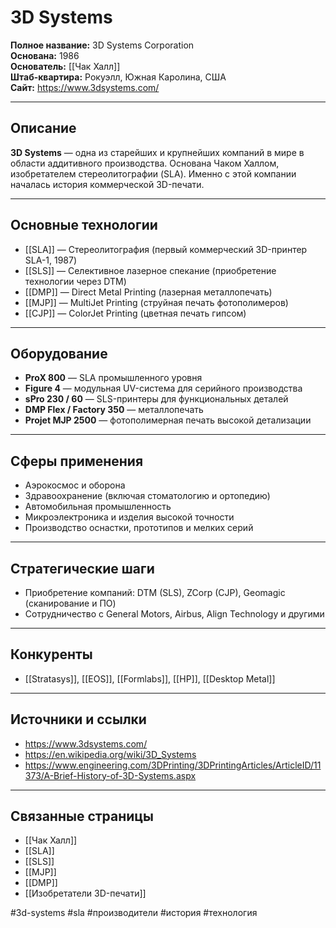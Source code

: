 # 3D Systems

**Полное название:** 3D Systems Corporation  
**Основана:** 1986  
**Основатель:** [[Чак Халл]]  
**Штаб-квартира:** Рокуэлл, Южная Каролина, США  
**Сайт:** https://www.3dsystems.com/  

---

## Описание
**3D Systems** — одна из старейших и крупнейших компаний в мире в области аддитивного производства. Основана Чаком Халлом, изобретателем стереолитографии (SLA). Именно с этой компании началась история коммерческой 3D-печати.

---

## Основные технологии
- [[SLA]] — Стереолитография (первый коммерческий 3D-принтер SLA-1, 1987)
- [[SLS]] — Селективное лазерное спекание (приобретение технологии через DTM)
- [[DMP]] — Direct Metal Printing (лазерная металлопечать)
- [[MJP]] — MultiJet Printing (струйная печать фотополимеров)
- [[CJP]] — ColorJet Printing (цветная печать гипсом)

---

## Оборудование
- **ProX 800** — SLA промышленного уровня
- **Figure 4** — модульная UV-система для серийного производства
- **sPro 230 / 60** — SLS-принтеры для функциональных деталей
- **DMP Flex / Factory 350** — металлопечать
- **Projet MJP 2500** — фотополимерная печать высокой детализации

---

## Сферы применения
- Аэрокосмос и оборона
- Здравоохранение (включая стоматологию и ортопедию)
- Автомобильная промышленность
- Микроэлектроника и изделия высокой точности
- Производство оснастки, прототипов и мелких серий

---

## Стратегические шаги
- Приобретение компаний: DTM (SLS), ZCorp (CJP), Geomagic (сканирование и ПО)
- Сотрудничество с General Motors, Airbus, Align Technology и другими

---

## Конкуренты
- [[Stratasys]], [[EOS]], [[Formlabs]], [[HP]], [[Desktop Metal]]

---

## Источники и ссылки
- https://www.3dsystems.com/
- https://en.wikipedia.org/wiki/3D_Systems
- https://www.engineering.com/3DPrinting/3DPrintingArticles/ArticleID/11373/A-Brief-History-of-3D-Systems.aspx

---

## Связанные страницы
- [[Чак Халл]]  
- [[SLA]]  
- [[SLS]]  
- [[MJP]]  
- [[DMP]]  
- [[Изобретатели 3D-печати]]

#3d-systems #sla #производители #история #технология